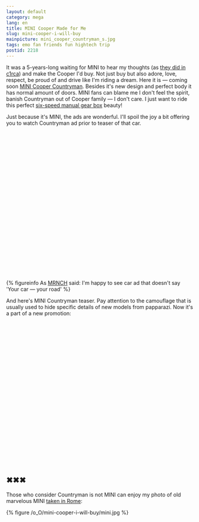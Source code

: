 ```yaml
---
layout: default
category: mega
lang: en
title: MINI Cooper Made for Me
slug: mini-cooper-i-will-buy
mainpicture: mini_cooper_countryman_s.jpg
tags: emo fan friends fun hightech trip 
postid: 2218
---
```



It was a 5-years-long waiting for MINI to hear my thoughts (as <a href="http://mega.genn.org/en/2007/c1rca/">they did in c1rca</a>) and make the Cooper I'd buy. Not just buy but also adore, love, respect, be proud of and drive like I'm riding a dream. Here it is — coming soon <a href="http://mini.co.uk/">MINI Cooper Countryman</a>. Besides it's new design and perfect body it has normal amount of doors. MINI fans can blame me I don't feel the spirit, banish Countryman out of Cooper family — I don't care. I just want to ride this perfect <a href="http://www.telegraph.co.uk/motoring/car-manufacturers/mini/7299739/MINI-Countryman-prices-announced.html">six-speed manual gear box</a> beauty!

Just because it's MINI, the ads are wonderful. I'll spoil the joy a bit offering you to watch Countryman ad prior to teaser of that car.<!--more-->

<object width="640" height="385"><param name="movie" value="http://www.youtube.com/v/pv_T9Q5FVIw&hl=en_US&fs=1&"></param><param name="allowFullScreen" value="true"></param><param name="allowscriptaccess" value="always"></param><embed src="http://www.youtube.com/v/pv_T9Q5FVIw&hl=en_US&fs=1&" type="application/x-shockwave-flash" allowscriptaccess="always" allowfullscreen="true" width="640" height="385"></embed></object>


{% figureinfo As <a href="http://twitter.com/MRNCH">MRNCH</a> said: I'm happy to see car ad that doesn't say 'Your car — your road' %}



And here's MINI Countryman teaser. Pay attention to the camouflage that is usually used to hide specific details of new models from papparazi. Now it's a part of a new promotion:

<object width="640" height="385"><param name="movie" value="http://www.youtube.com/v/nA0hptquUWk&hl=en_US&fs=1&"></param><param name="allowFullScreen" value="true"></param><param name="allowscriptaccess" value="always"></param><embed src="http://www.youtube.com/v/nA0hptquUWk&hl=en_US&fs=1&" type="application/x-shockwave-flash" allowscriptaccess="always" allowfullscreen="true" width="640" height="385"></embed></object>


## ✖✖✖

Those who consider Countryman is not MINI can enjoy my photo of old marvelous MINI <a href="http://www.flickr.com/photos/genn-org/sets/72157616518931530/">taken in Rome</a>:



{% figure /o_O/mini-cooper-i-will-buy/mini.jpg %}

